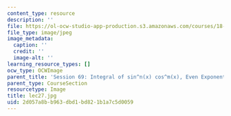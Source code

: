 ```yaml
---
content_type: resource
description: ''
file: https://ol-ocw-studio-app-production.s3.amazonaws.com/courses/18-01sc-single-variable-calculus-fall-2010/2d057a8bb963dbd1bd821b1a7c5d0059_lec27.jpg
file_type: image/jpeg
image_metadata:
  caption: ''
  credit: ''
  image-alt: ''
learning_resource_types: []
ocw_type: OCWImage
parent_title: 'Session 69: Integral of sin^n(x) cos^m(x), Even Exponents'
parent_type: CourseSection
resourcetype: Image
title: lec27.jpg
uid: 2d057a8b-b963-dbd1-bd82-1b1a7c5d0059
---
```

